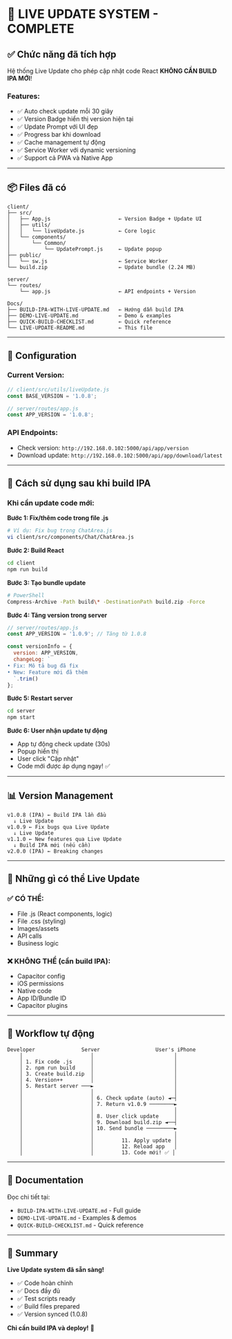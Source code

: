 # 🚀 LIVE UPDATE SYSTEM - COMPLETE

## ✅ Chức năng đã tích hợp

Hệ thống Live Update cho phép cập nhật code React **KHÔNG CẦN BUILD IPA MỚI**!

### Features:
- ✅ Auto check update mỗi 30 giây
- ✅ Version Badge hiển thị version hiện tại
- ✅ Update Prompt với UI đẹp
- ✅ Progress bar khi download
- ✅ Cache management tự động
- ✅ Service Worker với dynamic versioning
- ✅ Support cả PWA và Native App

---

## 📦 Files đã có

```
client/
├── src/
│   ├── App.js                      ← Version Badge + Update UI
│   ├── utils/
│   │   └── liveUpdate.js           ← Core logic
│   └── components/
│       └── Common/
│           └── UpdatePrompt.js     ← Update popup
├── public/
│   └── sw.js                       ← Service Worker
└── build.zip                       ← Update bundle (2.24 MB)

server/
└── routes/
    └── app.js                      ← API endpoints + Version

Docs/
├── BUILD-IPA-WITH-LIVE-UPDATE.md   ← Hướng dẫn build IPA
├── DEMO-LIVE-UPDATE.md             ← Demo & examples
├── QUICK-BUILD-CHECKLIST.md        ← Quick reference
└── LIVE-UPDATE-README.md           ← This file
```

---

## 🔧 Configuration

### Current Version:
```javascript
// client/src/utils/liveUpdate.js
const BASE_VERSION = '1.0.8';

// server/routes/app.js
const APP_VERSION = '1.0.8';
```

### API Endpoints:
- Check version: `http://192.168.0.102:5000/api/app/version`
- Download update: `http://192.168.0.102:5000/api/app/download/latest`

---

## 🚀 Cách sử dụng sau khi build IPA

### Khi cần update code mới:

**Bước 1: Fix/thêm code trong file .js**
```bash
# Ví dụ: Fix bug trong ChatArea.js
vi client/src/components/Chat/ChatArea.js
```

**Bước 2: Build React**
```bash
cd client
npm run build
```

**Bước 3: Tạo bundle update**
```bash
# PowerShell
Compress-Archive -Path build\* -DestinationPath build.zip -Force
```

**Bước 4: Tăng version trong server**
```javascript
// server/routes/app.js
const APP_VERSION = '1.0.9'; // Tăng từ 1.0.8

const versionInfo = {
  version: APP_VERSION,
  changeLog: `
• Fix: Mô tả bug đã fix
• New: Feature mới đã thêm
  `.trim()
};
```

**Bước 5: Restart server**
```bash
cd server
npm start
```

**Bước 6: User nhận update tự động**
- App tự động check update (30s)
- Popup hiển thị
- User click "Cập nhật"
- Code mới được áp dụng ngay! ✅

---

## 📊 Version Management

```
v1.0.8 (IPA) ← Build IPA lần đầu
  ↓ Live Update
v1.0.9 ← Fix bugs qua Live Update
  ↓ Live Update
v1.1.0 ← New features qua Live Update
  ↓ Build IPA mới (nếu cần)
v2.0.0 (IPA) ← Breaking changes
```

---

## 🎯 Những gì có thể Live Update

### ✅ CÓ THỂ:
- File .js (React components, logic)
- File .css (styling)
- Images/assets
- API calls
- Business logic

### ❌ KHÔNG THỂ (cần build IPA):
- Capacitor config
- iOS permissions
- Native code
- App ID/Bundle ID
- Capacitor plugins

---

## 🔄 Workflow tự động

```
Developer               Server                  User's iPhone
    │                      │                          │
    │ 1. Fix code .js      │                          │
    │ 2. npm run build     │                          │
    │ 3. Create build.zip  │                          │
    │ 4. Version++         │                          │
    │ 5. Restart server ───►                          │
    │                      │                          │
    │                      │ 6. Check update (auto) ◄─┤
    │                      │ 7. Return v1.0.9 ────────►
    │                      │                          │
    │                      │ 8. User click update     │
    │                      │ 9. Download build.zip ◄──┤
    │                      │ 10. Send bundle ─────────►
    │                      │                          │
    │                      │         11. Apply update │
    │                      │         12. Reload app   │
    │                      │         13. Code mới! ✅ │
```

---

## 📖 Documentation

Đọc chi tiết tại:
- `BUILD-IPA-WITH-LIVE-UPDATE.md` - Full guide
- `DEMO-LIVE-UPDATE.md` - Examples & demos
- `QUICK-BUILD-CHECKLIST.md` - Quick reference

---

## 🎉 Summary

**Live Update system đã sẵn sàng!**

- ✅ Code hoàn chỉnh
- ✅ Docs đầy đủ
- ✅ Test scripts ready
- ✅ Build files prepared
- ✅ Version synced (1.0.8)

**Chỉ cần build IPA và deploy!** 🚀

